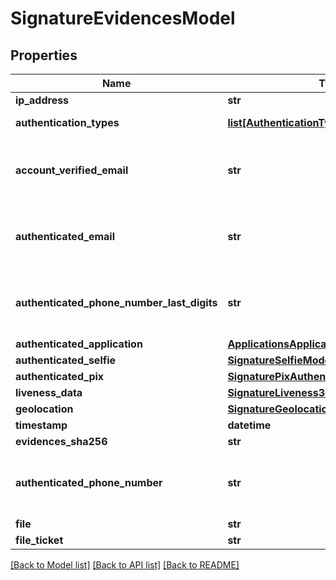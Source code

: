 # SignatureEvidencesModel

## Properties
Name | Type | Description | Notes
------------ | ------------- | ------------- | -------------
**ip_address** | **str** |  | [optional] 
**authentication_types** | [**list[AuthenticationTypes]**](AuthenticationTypes.md) | A list containing the the authentication types used when signing the document. | [optional] 
**account_verified_email** | **str** | If the user was logged-in when he signed the document this is the verified email of his account.  If Lacuna.Signer.Api.Signature.EvidencesModel.AuthenticationTypes doesn&#x27;t contains Lacuna.Signer.Api.AuthenticationTypes.Login this will be null. | [optional] 
**authenticated_email** | **str** | The email to which the notification to sign the document was sent.  If Lacuna.Signer.Api.Signature.EvidencesModel.AuthenticationTypes doesn&#x27;t contains Lacuna.Signer.Api.AuthenticationTypes.Email this will be null. | [optional] 
**authenticated_phone_number_last_digits** | **str** | The last four digits of the phone number to which the SMS confirmation code was sent.  If Lacuna.Signer.Api.Signature.EvidencesModel.AuthenticationTypes doesn&#x27;t contains Lacuna.Signer.Api.AuthenticationTypes.SMS this will be null. | [optional] 
**authenticated_application** | [**ApplicationsApplicationDisplayModel**](ApplicationsApplicationDisplayModel.md) |  | [optional] 
**authenticated_selfie** | [**SignatureSelfieModel**](SignatureSelfieModel.md) |  | [optional] 
**authenticated_pix** | [**SignaturePixAuthenticationModel**](SignaturePixAuthenticationModel.md) |  | [optional] 
**liveness_data** | [**SignatureLiveness3dAuthenticationModel**](SignatureLiveness3dAuthenticationModel.md) |  | [optional] 
**geolocation** | [**SignatureGeolocationModel**](SignatureGeolocationModel.md) |  | [optional] 
**timestamp** | **datetime** |  | [optional] 
**evidences_sha256** | **str** | SHA-256 Hash (Base64 encoded) of the evidences JSON file | [optional] 
**authenticated_phone_number** | **str** | The phone number to which the SMS confirmation code was sent.  If Lacuna.Signer.Api.Signature.EvidencesModel.AuthenticationTypes doesn&#x27;t contains Lacuna.Signer.Api.AuthenticationTypes.SMS this will be null. | [optional] 
**file** | **str** | The evidences JSON file in bytes. | [optional] 
**file_ticket** | **str** | Ticket to download the evidences JSON file. | [optional] 

[[Back to Model list]](../README.md#documentation-for-models) [[Back to API list]](../README.md#documentation-for-api-endpoints) [[Back to README]](../README.md)

